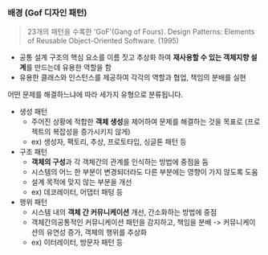 ### 배경 (Gof 디자인 패턴)

> 23개의 패턴을 수록한 'GoF'(Gang of Fours). Design Patterns: Elements of Reusable Object-Oriented Software. (1995)

- 공통 설계 구조의 핵심 요소를 이름 짓고 추상화 하여 **재사용할 수 있는 객체지향 설계**를 만드는데 유용한 역할을 함
- 유용한 클래스와 인스턴스를 제공하여 각각의 역할과 협업, 책임의 분배를 실현

어떤 문제를 해결하느냐에 따라 세가지 유형으로 분류됩니다.

- 생성 패턴
  - 주어진 상황에 적합한 **객체 생성**을 제어하여 문제를 해결하는 것을 목표로 (프로젝트의 복잡성을 증가시키지 않게)
  - ex) 생성자, 팩토리, 추상, 프로토타입, 싱글톤 패턴 등
- 구조 패턴
  - **객체의 구성**과 각 객체간의 관계를 인식하는 방법에 중점을 둠
  - 시스템의 어느 한 부분이 변경되더라도 다른 부분에는 영향이 가지 않도록 도움
  - 설계 목적에 맞지 않는 부분을 개선
  - ex) 데코레이터, 어댑터 패텅 등
- 행위 패턴
  - 시스템 내의 **객체 간 커뮤니케이션** 개선, 간소화하는 방법에 중점
  - 객체간의공통적인 커뮤니케이션 패턴을 감지하고, 책임을 분배
    -> 커뮤니케이션의 유연성 증가, 객체의 행위를 추상화
  - ex) 이터레이터, 방문자 패턴 등
